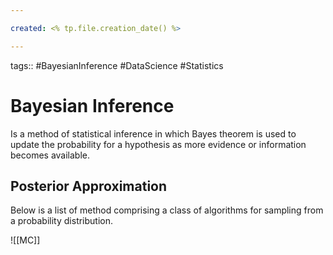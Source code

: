 ```yaml
---

created: <% tp.file.creation_date() %>

---
```

tags:: #BayesianInference #DataScience #Statistics 

# Bayesian Inference

Is a method of statistical inference in which Bayes theorem is used to update the probability for a hypothesis as more evidence or information becomes available.

## Posterior Approximation
Below is a list of method comprising a class of algorithms for sampling from a probability distribution.

![[MC]]

